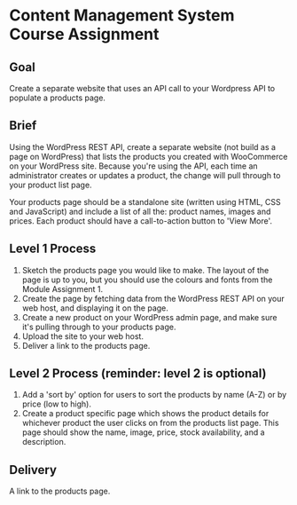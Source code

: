 # Content Management System Course Assignment

## Goal

Create a separate website that uses an API call to your Wordpress API to populate a products page.

## Brief

Using the WordPress REST API, create a separate website (not build as a page on WordPress) that lists the products you created with WooCommerce on your WordPress site. Because you're using the API, each time an administrator creates or updates a product, the change will pull through to your product list page.

Your products page should be a standalone site (written using HTML, CSS and JavaScript) and include a list of all the: product names, images and prices. Each product should have a call-to-action button to 'View More'.

## Level 1 Process

1. Sketch the products page you would like to make. The layout of the page is up to you, but you should use the colours and fonts from the Module Assignment 1.
2. Create the page by fetching data from the WordPress REST API on your web host, and displaying it on the page.
3. Create a new product on your WordPress admin page, and make sure it's pulling through to your products page.
4. Upload the site to your web host.
4. Deliver a link to the products page.

## Level 2 Process (reminder: level 2 is optional)
1. Add a 'sort by' option for users to sort the products by name (A-Z) or by price (low to high).
2. Create a product specific page which shows the product details for whichever product the user clicks on from the products list page. This page should show the name, image, price, stock availability, and a description.

## Delivery

A link to the products page.
